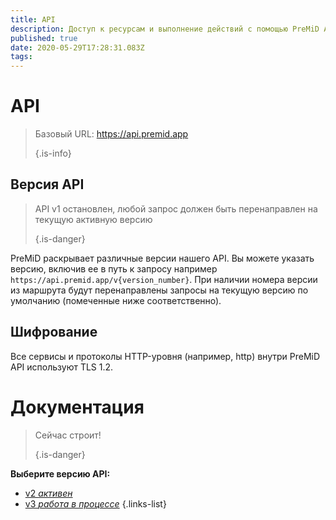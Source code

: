 ```yaml
---
title: API
description: Доступ к ресурсам и выполнение действий с помощью PreMiD API
published: true
date: 2020-05-29T17:28:31.083Z
tags:
---
```


# API

> Базовый URL: https://api.premid.app 
> 
> {.is-info}

## Версия API
> API v1 остановлен, любой запрос должен быть перенаправлен на текущую активную версию 
> 
> {.is-danger}

PreMiD раскрывает различные версии нашего API. Вы можете указать версию, включив ее в путь к запросу например `https://api.premid.app/v{version_number}`. При наличии номера версии из маршрута будут перенаправлены запросы на текущую версию по умолчанию (помеченные ниже соответственно).

## Шифрование

Все сервисы и протоколы HTTP-уровня (например, http) внутри PreMiD API используют TLS 1.2.

# Документация
> Сейчас строит! 
> 
> {.is-danger}

**Выберите версию API:**
- [v2 *активен*](/dev/api/v2)
- [v3 *работа в процессе*](/dev/api/v3)
{.links-list}
